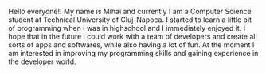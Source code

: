 Hello everyone!! My name is Mihai and currently I am a Computer Science student at Technical University of Cluj-Napoca. 
I started to learn a little bit of programming when i was in highschool and I immediately enjoyed it. 
I hope that in the future i could work with a team of developers and create all sorts of apps and softwares, while also having a lot of fun.
At the moment I am interested in improving my programming skills and gaining experience in the developer world.
